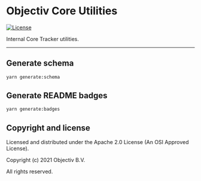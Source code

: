 # Objectiv Core Utilities

[![License][license-badge]][license-url]

Internal Core Tracker utilities.

---

## Generate schema

```sh
yarn generate:schema
```

## Generate README badges

```sh
yarn generate:badges
```

## Copyright and license
Licensed and distributed under the Apache 2.0 License (An OSI Approved License).

Copyright (c) 2021 Objectiv B.V.

All rights reserved.

[license-badge]: https://img.shields.io/badge/license-Apache--2.0-blue.svg
[license-url]: https://www.apache.org/licenses/LICENSE-2.0
